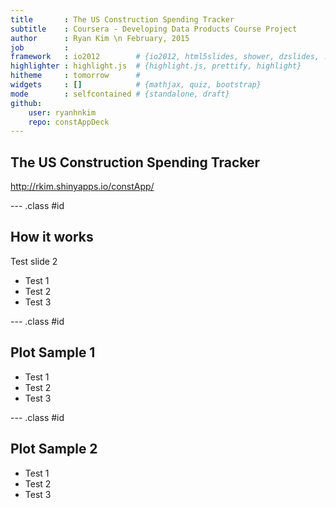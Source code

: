 ```yaml
---
title       : The US Construction Spending Tracker
subtitle    : Coursera - Developing Data Products Course Project
author      : Ryan Kim \n February, 2015
job         : 
framework   : io2012        # {io2012, html5slides, shower, dzslides, ...}
highlighter : highlight.js  # {highlight.js, prettify, highlight}
hitheme     : tomorrow      # 
widgets     : []            # {mathjax, quiz, bootstrap}
mode        : selfcontained # {standalone, draft}
github:
    user: ryanhnkim
    repo: constAppDeck
---
```


## The US Construction Spending Tracker



http://rkim.shinyapps.io/constApp/



--- .class #id 

## How it works

Test slide 2

* Test 1
* Test 2
* Test 3

--- .class #id 

## Plot Sample 1
* Test 1
* Test 2
* Test 3

--- .class #id 

## Plot Sample 2
* Test 1
* Test 2
* Test 3


